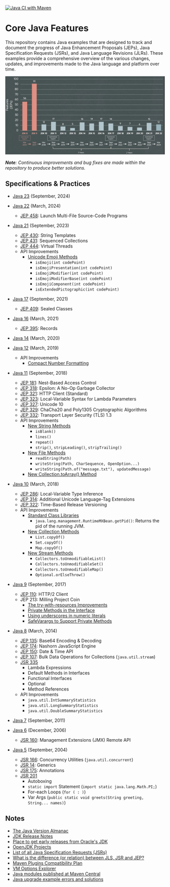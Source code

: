 [![Java CI with Maven](https://github.com/ibrahimatay/Java-Features/actions/workflows/maven.yml/badge.svg)](https://github.com/ibrahimatay/Java-Features/actions/workflows/maven.yml)

# Core Java Features
This repository contains Java examples that are designed to track and document the progress of Java Enhancement Proposals (JEPs), Java Specification Requests (JSRs), and Java Language Revisions (JLRs). These examples provide a comprehensive overview of the various changes, updates, and improvements made to the Java language and platform over time.

![image](/docs/diagrams/jdk22-diagram.PNG)

****Note***: Continuous improvements and bug fixes are made within the repository to produce better solutions.*

## Specifications & Practices

* [Java 23](java-23/) (September, 2024)

* [Java 22](java-22/) (March, 2024)
  * [JEP 458](java-22/src/main/java/com/ibrahimatay/JEP458LaunchMultiFileSourceCode.java): Launch Multi-File Source-Code Programs

* [Java 21](java-21/) (September, 2023)
  * [JEP 430](java-21/src/main/java/com/ibrahimatay/JEP430StringTemplates.java): String Templates
  * [JEP 431](java-21/src/main/java/com/ibrahimatay/JEP431SequencedCollections.java): Sequenced Collections
  * [JEP 444](java-21/src/main/java/com/ibrahimatay/JEP444VirtualThreads.java): Virtual Threads
  * API Improvements
    * [Unicode Emoji Methods](java-21/src/main/java/com/ibrahimatay/UnicodeEmojiMethods.java)
      * `isEmoji(int codePoint)`
      * `isEmojiPresentation(int codePoint)`
      * `isEmojiModifier(int codePoint)`
      * `isEmojiModifierBase(int codePoint)`
      * `isEmojiComponent(int codePoint)`
      * `isExtendedPictographic(int codePoint)`

* [Java 17](java-17/) (September, 2021)
  * [JEP 409](java-17/src/main/java/com/ibrahimatay/JEP409SealedClasses.java): Sealed Classes

* [Java 16](java-16/) (March, 2021)
  * [JEP 395](java-16/src/main/java/com/ibrahimatay/JEP395Records.java): Records

* [Java 14](java-14/) (March, 2020)

* [Java 12](java-12/) (March, 2019)
  * API Improvements
    * [Compact Number Formatting](java-12/src/main/java/com/ibrahimatay/CompactNumberFormatting.java)

* [Java 11](java-11/) (September, 2018)
  * [JEP 181](java-11/src/main/java/com/ibrahimatay/JEP181NestBasedAccessControl.java): Nest-Based Access Control
  * [JEP 318](java-11/src/main/java/com/ibrahimatay/JEP318MemoryPolluter.java): Epsilon: A No-Op Garbage Collector
  * [JEP 321](java-11/src/main/java/com/ibrahimatay/JEP321HTTPClient.java): HTTP Client (Standard)
  * [JEP 323](java-11/src/main/java/com/ibrahimatay/JEP323LocalVariableSyntaxForLambdaParameters.java): Local-Variable Syntax for Lambda Parameters
  * [JEP 327](java-11/src/main/java/com/ibrahimatay/JEP327Unicode10.java): Unicode 10
  * [JEP 329](java-11/src/main/java/com/ibrahimatay/JEP329ChaCha20Poly1305.java): ChaCha20 and Poly1305 Cryptographic Algorithms
  * [JEP 332](java-11/src/main/java/com/ibrahimatay/JEP332TLS13.java): Transport Layer Security (TLS) 1.3
  * API Improvements
    * [New String Methods](java-11/src/main/java/com/ibrahimatay/NewFileMethods.java)
      * `isBlank()`
      * `lines()` 
      * `repeat()` 
      * `strip()`, `stripLeading()`, `stripTrailing()`
    * [New File Methods](java-11/src/main/java/com/ibrahimatay/NewStringMethods.java) 
      * `readString(Path)`
      * `writeString(Path, CharSequence, OpenOption...)`
      * `writeString(Path.of("message.txt"), updatedMessage)`
    * [New Collection.toArray() Method](java-11/src/main/java/com/ibrahimatay/NewCollectionToArrayMethod.java)
 
* [Java 10](java-10/) (March, 2018)
  * [JEP 286](java-10/src/main/java/com/ibrahimatay/JEP286LocalVariableTypeInference.java): Local-Variable Type Inference
  * [JEP 314](java-10/src/main/java/com/ibrahimatay/JEP314AdditionalUnicodeLanguage.java): Additional Unicode Language-Tag Extensions
  * [JEP 322](java-10/src/main/java/com/ibrahimatay/JEP322TimeBasedReleaseVersioning.java): Time-Based Release Versioning
  * API Improvements
    * [Standard Class Libraries](java-10/src/main/java/com/ibrahimatay/NewRuntimePIDMethods.java)
      * `java.lang.management.RuntimeMXBean.getPid()`: Returns the pid of the running JVM.
    * [New Collection Methods](java-10/src/main/java/com/ibrahimatay/NewCollectionMethods.java)
      * `List.copyOf()`
      * `Set.copyOf()` 
      * `Map.copyOf()`
    * [New Stream Methods](java-10/src/main/java/com/ibrahimatay/NewStreamMethods.java)
      * `Collectors.toUnmodifiableList() `
      * `Collectors.toUnmodifiableSet()`
      * `Collectors.toUnmodifiableMap()`
      * `Optional.orElseThrow()`

* [Java 9](java-9/) (September, 2017)
  * [JEP 110](java-9/src/main/java/com/ibrahimatay/JEP110HTTP2Client.java): HTTP/2 Client
  * JEP 213: Milling Project Coin
    * [The try-with-resources Improvements](java-9/src/main/java/com/ibrahimatay/JEP213MillingProjectCoin/TryWithResources.java)
    * [Private Methods in the Interface](java-9/src/main/java/com/ibrahimatay/JEP213MillingProjectCoin/PrivateMethodInInterfaces.java)
    * [Using underscores in numeric literals](java-9/src/main/java/com/ibrahimatay/JEP213MillingProjectCoin/UsingUnderscoresInNumericLiterals.java)
    * [SafeVarargs to Support Private Methods](java-9/src/main/java/com/ibrahimatay/JEP213MillingProjectCoin/SafeVarargsToSupportPrivateMethods.java)

* [Java 8](java-8/) (March, 2014)
  * [JEP 135](java-8/src/main/java/JEP135Base64EncodingDecoding.java): Base64 Encoding & Decoding
  * [JEP 174](java-8/src/main/java/JEP174NashornJavaScriptEngine.java): Nashorn JavaScript Engine
  * [JEP 150](java-8/src/main/java/JEP150DateTimeAPI): Date & Time API
  * [JEP 107](java-8/src/main/java/JEP107BulkDataOperationsForCollections.java): Bulk Data Operations for Collections (`java.util.stream`)
  * [JSR 335](java-8/src/main/java/JSR335)
    * Lambda Expressions
    * Default Methods in Interfaces
    * Functional Interfaces
    * Optional
    * Method References
  * API Improvements
    * `java.util.IntSummaryStatistics`
    * `java.util.LongSummaryStatistics`
    * `java.util.DoubleSummaryStatistics`

* [Java 7](java-7/) (September, 2011)
    
* [Java 6](java-6/) (December, 2006)
  * [JSR 160](java-6/src/main/java/JSR160JMXRemoting): Management Extensions (JMX) Remote API
  
* [Java 5](java-5/) (September, 2004) 
  * [JSR 166](java-5/src/main/java/com/ibrahimatay/JSR166ConcurrencyUtilities.java): Concurrency Utilities (`java.util.concurrent`)
  * [JSR 14](java-5/src/main/java/com/ibrahimatay/JSR14Generics.java): Generics
  * [JSR 175](java-5/src/main/java/com/ibrahimatay/JSR175Annotations.java): Annotations 
  * [JSR 201](java-5/src/main/java/com/ibrahimatay/JSR201)
    * Autoboxing
    * `static import` Statement (`import static java.lang.Math.PI;`)
    * For-each Loops (`for ( : )`)
    * Var Args (`public static void greets(String greeting, String... names)`)

## Notes
- [The Java Version Almanac](https://javaalmanac.io/)
- [JDK Release Notes](https://www.oracle.com/java/technologies/javase/jdk-relnotes-index.html)
- [Place to get early releases from Oracle's JDK](https://jdk.java.net/)
- [OpenJDK Projects](https://openjdk.java.net/projects/)
- [List of all Java Specification Requests (JSRs)](https://jcp.org/en/jsr/all)
- [What is the difference (or relation) between JLS, JSR and JEP?](https://stackoverflow.com/questions/51282326/what-is-the-difference-or-relation-between-jls-jsr-and-jep)
- [Maven Plugins Compatibility Plan](https://maven.apache.org/developers/compatibility-plan.html)
- [VM Options Explorer](https://chriswhocodes.com/)
- [Java modules published at Maven Central](https://github.com/sormuras/modules)
- [Java upgrade example errors and solutions](https://github.com/johanjanssen/JavaUpgrades)
